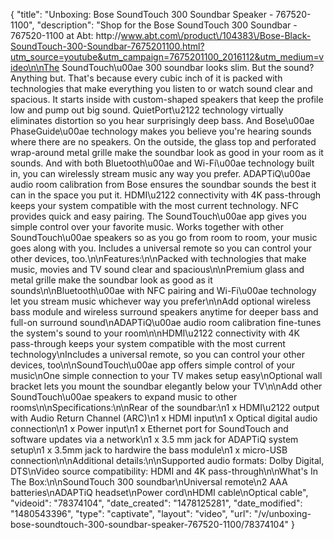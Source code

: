 {
    "title": "Unboxing: Bose SoundTouch 300 Soundbar Speaker - 767520-1100",
    "description": "Shop for the Bose SoundTouch 300 Soundbar - 767520-1100 at Abt: http:\/\/www.abt.com\/product\/104383\/Bose-Black-SoundTouch-300-Soundbar-7675201100.html?utm_source=youtube&utm_campaign=7675201100_2016112&utm_medium=video\n\nThe SoundTouch\u00ae 300 soundbar looks slim. But the sound? Anything but. That's because every cubic inch of it is packed with technologies that make everything you listen to or watch sound clear and spacious. It starts inside with custom-shaped speakers that keep the profile low and pump out big sound. QuietPort\u2122 technology virtually eliminates distortion so you hear surprisingly deep bass. And Bose\u00ae PhaseGuide\u00ae technology makes you believe you're hearing sounds where there are no speakers. On the outside, the glass top and perforated wrap-around metal grille make the soundbar look as good in your room as it sounds. And with both Bluetooth\u00ae and Wi-Fi\u00ae technology built in, you can wirelessly stream music any way you prefer. ADAPTiQ\u00ae audio room calibration from Bose ensures the soundbar sounds the best it can in the space you put it. HDMI\u2122 connectivity with 4K pass-through keeps your system compatible with the most current technology. NFC provides quick and easy pairing. The SoundTouch\u00ae app gives you simple control over your favorite music. Works together with other SoundTouch\u00ae speakers so as you go from room to room, your music goes along with you. Includes a universal remote so you can control your other devices, too.\n\nFeatures:\n\nPacked with technologies that make music, movies and TV sound clear and spacious\n\nPremium glass and metal grille make the soundbar look as good as it sounds\n\nBluetooth\u00ae with NFC pairing and Wi-Fi\u00ae technology let you stream music whichever way you prefer\n\nAdd optional wireless bass module and wireless surround speakers anytime for deeper bass and full-on surround sound\nADAPTiQ\u00ae audio room calibration fine-tunes the system's sound to your room\n\nHDMI\u2122 connectivity with 4K pass-through keeps your system compatible with the most current technology\nIncludes a universal remote, so you can control your other devices, too\n\nSoundTouch\u00ae app offers simple control of your music\nOne simple connection to your TV makes setup easy\nOptional wall bracket lets you mount the soundbar elegantly below your TV\n\nAdd other SoundTouch\u00ae speakers to expand music to other rooms\n\nSpecifications:\n\nRear of the soundbar:\n1 x HDMI\u2122 output with Audio Return Channel (ARC)\n1 x HDMI input\n1 x Optical digital audio connection\n1 x Power input\n1 x Ethernet port for SoundTouch and software updates via a network\n1 x 3.5 mm jack for ADAPTiQ system setup\n1 x 3.5mm jack to hardwire the bass module\n1 x micro-USB connection\n\nAdditional details:\n\nSupported audio formats: Dolby Digital, DTS\nVideo source compatibility: HDMI and 4K pass-through\n\nWhat's In The Box:\n\nSoundTouch 300 soundbar\nUniversal remote\n2 AAA batteries\nADAPTiQ headset\nPower cord\nHDMI cable\nOptical cable",
    "videoid": "78374104",
    "date_created": "1478125281",
    "date_modified": "1480543396",
    "type": "captivate",
    "layout": "video",
    "url": "\/v\/unboxing-bose-soundtouch-300-soundbar-speaker-767520-1100\/78374104"
}